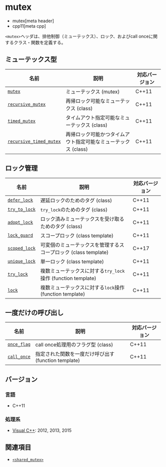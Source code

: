# mutex
* mutex[meta header]
* cpp11[meta cpp]

`<mutex>`ヘッダは、排他制御（ミューテックス）、ロック、およびcall onceに関するクラス・関数を定義する。


## ミューテックス型

| 名前 | 説明 | 対応バージョン |
|-------------------------------------------------------------|----------------------------|-------|
| [`mutex`](mutex/mutex.md) | ミューテックス (mutex) | C++11 |
| [`recursive_mutex`](mutex/recursive_mutex.md) | 再帰ロック可能なミューテックス (class) | C++11 |
| [`timed_mutex`](mutex/timed_mutex.md) | タイムアウト指定可能なミューテックス (class) | C++11 |
| [`recursive_timed_mutex`](mutex/recursive_timed_mutex.md) | 再帰ロック可能かつタイムアウト指定可能なミューテックス (class) | C++11 |


## ロック管理

| 名前 | 説明 | 対応バージョン |
|-----------------------------------------|--------------------------------|-------|
| [`defer_lock`](mutex/defer_lock.md)   | 遅延ロックのためのタグ (class) | C++11 |
| [`try_to_lock`](mutex/try_to_lock.md) | `try_lock`のためのタグ (class) | C++11 |
| [`adopt_lock`](mutex/adopt_lock.md)   | ロック済みミューテックスを受け取るためのタグ (class) | C++11 |
| [`lock_guard`](mutex/lock_guard.md)   | スコープロック (class template) | C++11 |
| [`scoped_lock`](mutex/scoped_lock.md) | 可変個のミューテックスを管理するスコープロック (class template) | C++17 |
| [`unique_lock`](mutex/unique_lock.md) | 単一ロック (class template) | C++11 |
| [`try_lock`](mutex/try_lock.md)       | 複数ミューテックスに対する`try_lock`操作 (function template) | C++11 |
| [`lock`](mutex/lock.md)               | 複数ミューテックスに対する`lock`操作 (function template) | C++11 |


## 一度だけの呼び出し

| 名前 | 説明 | 対応バージョン |
|-------------------------------------|-----------------------------------|-------|
| [`once_flag`](mutex/once_flag.md) | call once処理用のフラグ型 (class) | C++11 |
| [`call_once`](mutex/call_once.md) | 指定された関数を一度だけ呼び出す (function template) | C++11 |


## バージョン
### 言語
- C++11

### 処理系
- [Visual C++](/implementation.md#visual_cpp): 2012, 2013, 2015


## 関連項目
- [`<shared_mutex>`](shared_mutex.md)
